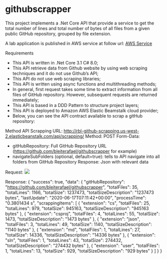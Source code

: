 # githubscrapper

This project implements a .Net Core API that provide a service to get the total number of lines and total number of bytes of all files from a given public GitHub repository, grouped by file extension.

A lab application is published in AWS service at follow url: <a target="_blank" href="http://rbl-github-scrapping.us-west-2.elasticbeanstalk.com/">AWS Service</a>


Requirements

- This API is written in .Net Core 3.1 C# 8.0;
- This API retrieve data from Github website by using web scraping techniques and it do not use Github’s API;
- This API do not use web scraping libraries;
- This API is written using async functions and multithreading methods;
- In general, first request takes some time to extract information from all files of GitHub repository. However, subsequent requests are returned immediately;
- This API is based in a DDD Pattern to structure project layers;
- This API is deployed to Amazon AWS Elastic Beamstalk cloud provider;
- Below, you can see the API contract available to scrap a gitHub repository:

Method API Scrapping 
URL: http://rbl-github-scrapping.us-west-2.elasticbeanstalk.com/api/scrapping/
Method: POST
Form-Data: 
 - gitHubRepository: Full GitHub Repository URL (https://github.com/bleiterafael/githubscrapper for example)
 - navigateSubFolders (optional, default=true): tells to API navigate into all folders from GitHub Repository
Response: Json with relevant data

Request:
<img src="https://i.imgur.com/jLd0fVs.png"></img><br/>

Response:
{
    "success": true,
    "data": {
        "gitHubRepository": "https://github.com/bleiterafael/githubscrapper",
        "totalFiles": 35,
        "totalLines": 1166,
        "totalSize": 1237473,
        "totalSizeDescription": "1237473 bytes",
        "lastUpdate": "2020-06-17T07:11:42+00:00",
        "processTime": "0.3801434 s",
        "scrappingItems": [
            {
                "extension": "cs",
                "totalFiles": 25,
                "totalLines": 979,
                "totalSize": 945163,
                "totalSizeDescription": "945163 bytes"
            },
            {
                "extension": "csproj",
                "totalFiles": 4,
                "totalLines": 55,
                "totalSize": 1473,
                "totalSizeDescription": "1473 bytes"
            },
            {
                "extension": "json",
                "totalFiles": 3,
                "totalLines": 49,
                "totalSize": 1140,
                "totalSizeDescription": "1140 bytes"
            },
            {
                "extension": "md",
                "totalFiles": 1,
                "totalLines": 27,
                "totalSize": 14336,
                "totalSizeDescription": "14336 bytes"
            },
            {
                "extension": "sln",
                "totalFiles": 1,
                "totalLines": 43,
                "totalSize": 274432,
                "totalSizeDescription": "274432 bytes"
            },
            {
                "extension": "user",
                "totalFiles": 1,
                "totalLines": 13,
                "totalSize": 929,
                "totalSizeDescription": "929 bytes"
            }
        ]
    }
}


